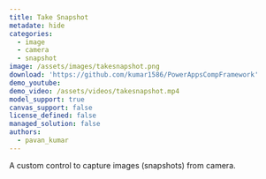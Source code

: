 ```yaml
---
title: Take Snapshot
metadate: hide
categories:
  - image
  - camera
  - snapshot
image: /assets/images/takesnapshot.png
download: 'https://github.com/kumar1586/PowerAppsCompFramework'
demo_youtube:
demo_video: /assets/videos/takesnapshot.mp4
model_support: true
canvas_support: false
license_defined: false
managed_solution: false
authors:
  - pavan_kumar
---
```


A custom control to capture images (snapshots) from camera.

